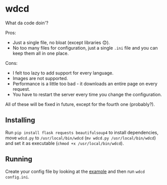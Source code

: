 # wdcd
What da code doin'?

Pros:
* Just a single file, no bloat (except libraries :blush:).
* No too many files for configuration, just a single `.ini` file and you can keep them all in one place.

Cons:
* I felt too lazy to add support for every language.
* Images are not supported.
* Performance is a little too bad - it downloads an entire page on every request.
* You have to restart the server every time you change the configuration.

All of these will be fixed in future, except for the fourth one (probably?).

## Installing
Run `pip install flask requests beautifulsoup4` to install dependencies, move `wdcd.py` to `/usr/local/bin/wdcd` (`mv wdcd.py /usr/local/bin/wdcd`) and set it as executable (`chmod +x /usr/local/bin/wdcd`).

## Running
Create your config file by looking at the [example](config.ini) and then run `wdcd config.ini`.
